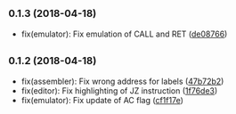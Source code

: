 <a name="0.1.3"></a>
## <small>0.1.3 (2018-04-18)</small>

* fix(emulator): Fix emulation of CALL and RET ([de08766](https://github.com/debjitbis08/sim8085/commit/de08766))



<a name="0.1.2"></a>
## <small>0.1.2 (2018-04-18)</small>

* fix(assembler): Fix wrong address for labels ([47b72b2](https://github.com/debjitbis08/sim8085/commit/47b72b2))
* fix(editor): Fix highlighting of JZ instruction ([1f76de3](https://github.com/debjitbis08/sim8085/commit/1f76de3))
* fix(emulator): Fix update of AC flag ([cf1f17e](https://github.com/debjitbis08/sim8085/commit/cf1f17e))




